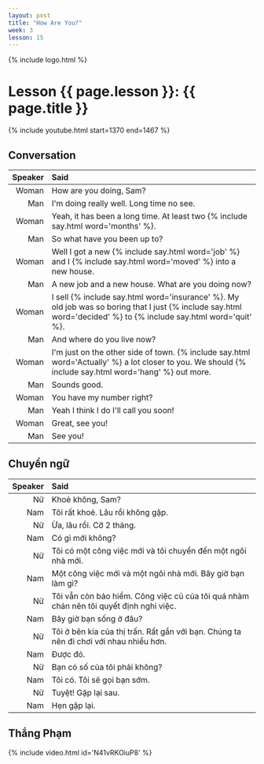 ```yaml
---
layout: post
title: "How Are You?"
week: 3
lesson: 15
---
```

{% include logo.html %}

# Lesson {{ page.lesson }}: {{ page.title }}

{% include youtube.html start=1370 end=1467 %}

## Conversation

Speaker | Said
---: | :---
Woman | How are you doing, Sam?
Man | I'm doing really well. Long time no see.
Woman | Yeah, it has been a long time. At least two {% include say.html word='months' %}.
Man | So what have you been up to?
Woman | Well I got a new {% include say.html word='job' %} and I {% include say.html word='moved' %} into a new house.
Man | A new job and a new house. What are you doing now?
Woman | I sell {% include say.html word='insurance' %}. My old job was so boring that I just {% include say.html word='decided' %} to {% include say.html word='quit' %}.
Man | And where do you live now?
Woman | I'm just on the other side of town. {% include say.html word='Actually' %} a lot closer to you. We should {% include say.html word='hang' %} out more.
Man | Sounds good.
Woman |  You have my number right?
Man | Yeah I think I do I'll call you soon!
Woman | Great, see you!
Man | See you!

## Chuyển ngữ

Speaker | Said
---: | :---
Nữ | Khoẻ không, Sam?
Nam | Tôi rất khoẻ. Lâu rồi không gặp.
Nữ | Ừa, lâu rồi. Cỡ 2 tháng.
Nam | Có gì mới không?
Nữ | Tôi có một công việc mới và tôi chuyển đến một ngôi nhà mới.
Nam | Một công việc mới và một ngôi nhà mới. Bây giờ bạn làm gì?
Nữ | Tôi vẫn còn bảo hiểm. Công việc cũ của tôi quá nhàm chán nên tôi quyết định nghỉ việc.
Nam | Bây giờ bạn sống ở đâu?
Nữ | Tôi ở bên kia của thị trấn. Rất gần với bạn. Chúng ta nên đi chơi với nhau nhiều hơn.
Nam | Được đó.
Nữ | Bạn có số của tôi phải không?
Nam | Tôi có. Tôi sẽ gọi bạn sớm.
Nữ | Tuyệt! Gặp lại sau.
Nam | Hẹn gặp lại.

## Thắng Phạm

{% include video.html id='N41vRKOiuP8' %}